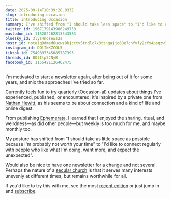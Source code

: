 ```yaml
---
date: 2025-09-14T10:39:28.833Z
slug: introducing-occasion
title: introducing Occasion
summary: I've shifted from "I should take less space" to "I'd like to connect regularly with people who want more".
twitter_id: 1967179143986249750
mastodon_id: 115202262813543583
bluesky_id: 3lys4nqsews2s
nostr_id: note1q9dmad6ucwz8kjcctv5tndlc7x3ttngajjc68e7cnfvfy2cfx4psgzw3um
instagram_id: DOlIkKZCOL5
tiktok_id: 7549897345085787393
threads_id: DOlIlp5CNyB
facebook_id: 1155421126462475
---
```

I'm motivated to start a newsletter again, after being out of it for some years, and mix the approaches I've tried so far.

Currently feels fun to try quarterly (Occasion-al) updates about things I've experienced, published, or encountered; it's inspired by a private one from [Nathan Hewitt](https://hew.tt), as his seems to be about connection and a kind of life and online digest.

From publishing [Ephemerata](https://rosano.hmm.garden/01f58x4bdpm6530ba58wxjm30w), I learned that I enjoyed the sharing, ritual, and weirdness—as did other people—but weekly is too much for me, and maybe monthly too.

My posture has shifted from "I should take as little space as possible because I'm probably not worth your time" to "I'd like to connect regularly with people who like what I'm doing, want more, and expect the unexpected".

Would also be nice to have one newsletter for a change and not several. Perhaps the nature of a [secular church](https://utopia.rosano.ca/secular-churches-for-continuity/) is that it serves many interests unevenly at different times, but remains worthwhile for all.

If you'd like to try this with me, see the most [recent edition](https://rosano.ca/occasion/1/) or just jump in and [subscribe](https://rosano.ca/occasion).

